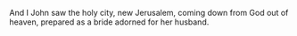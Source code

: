 And I John saw the holy city, new Jerusalem, coming down from God out of heaven, prepared as a bride adorned for her husband.
